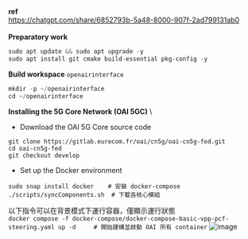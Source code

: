 **ref** \
https://chatgpt.com/share/6852793b-5a48-8000-907f-2ad799131ab0 \
\
**Preparatory work** 
```c
sudo apt update && sudo apt upgrade -y
sudo apt install git cmake build-essential pkg-config -y
```
**Build workspace**  `openairinterface`
```c
mkdir -p ~/openairinterface
cd ~/openairinterface
```
**Installing the 5G Core Network (OAI 5GC)** \

* Download the OAI 5G Core source code
```
git clone https://gitlab.eurecom.fr/oai/cn5g/oai-cn5g-fed.git
cd oai-cn5g-fed
git checkout develop

```
* Set up the Docker environment
```
sudo snap install docker    # 安裝 docker-compose
./scripts/syncComponents.sh  # 下載各核心模組
```
以下指令可以在背景模式下運行容器，僅顯示運行狀態 \
`docker compose -f docker-compose/docker-compose-basic-vpp-pcf-steering.yaml up -d     # 開始建構並啟動 OAI 所有 container`
![image](https://github.com/user-attachments/assets/59e60734-8867-42fd-9c32-2a282089bfc6)
